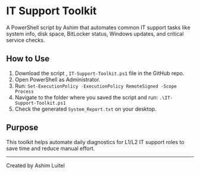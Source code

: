 # IT Support Toolkit

A PowerShell script by Ashim that automates common IT support tasks like system info, disk space, BitLocker status, Windows updates, and critical service checks.

## How to Use

1. Download the script , `IT-Support-Toolkit.ps1` file in the GitHub repo.
2. Open PowerShell as Administrator.
3. Run: `Set-ExecutionPolicy -ExecutionPolicy RemoteSigned -Scope Process`
4. Navigate to the folder where you saved the script and run: `.\IT-Support-Toolkit.ps1`
5. Check the generated `System_Report.txt` on your desktop.

## Purpose

This toolkit helps automate daily diagnostics for L1/L2 IT support roles to save time and reduce manual effort.

---

Created by Ashim Luitel
